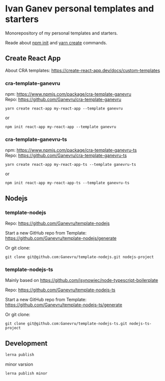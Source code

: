 # Ivan Ganev personal templates and starters

Monorepository of my personal templates and starters.

Reade about [npm init](https://docs.npmjs.com/cli/init) and [yarn create](https://yarnpkg.com/en/docs/cli/create) commands.

## Create React App

About CRA templates: https://create-react-app.dev/docs/custom-templates

### cra-template-ganevru

npm: https://www.npmjs.com/package/cra-template-ganevru  
Repo: https://github.com/Ganevru/cra-template-ganevru

```
yarn create react-app my-react-app --template ganevru
```

or

```
npm init react-app my-react-app --template ganevru
```

### cra-template-ganevru-ts

npm: https://www.npmjs.com/package/cra-template-ganevru-ts  
Repo: https://github.com/Ganevru/cra-template-ganevru-ts

```
yarn create react-app my-react-app-ts --template ganevru-ts
```

or

```
npm init react-app my-react-app-ts --template ganevru-ts
```

## Nodejs

### template-nodejs

Repo: https://github.com/Ganevru/template-nodejs

Start a new GitHub repo from Template: https://github.com/Ganevru/template-nodejs/generate

Or git clone:

```
git clone git@github.com:Ganevru/template-nodejs.git nodejs-project
```

### template-nodejs-ts

Mainly based on https://github.com/jsynowiec/node-typescript-boilerplate

Repo: https://github.com/Ganevru/template-nodejs-ts

Start a new GitHub repo from Template: https://github.com/Ganevru/template-nodejs-ts/generate

Or git clone:

```
git clone git@github.com:Ganevru/template-nodejs-ts.git nodejs-ts-project
```

## Development

```bash
lerna publish
```

minor varsion

```bash
lerna publish minor
```
